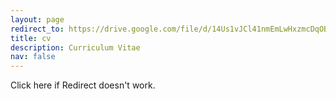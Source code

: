 ```yaml
---
layout: page
redirect_to: https://drive.google.com/file/d/14Us1vJCl41nmEmLwHxzmcDqOB6Dfq8gA/view?usp=sharing
title: cv
description: Curriculum Vitae
nav: false
---
```


Click <a herf="https://drive.google.com/file/d/14Us1vJCl41nmEmLwHxzmcDqOB6Dfq8gA/view?usp=sharing" target="_blank">here</a> if Redirect doesn't work.
